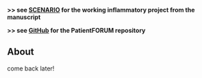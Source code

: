 **>> see [SCENARIO](SCENARIO.md) for the working inflammatory project from the manuscript**

**>> see [GitHub](https://github.com/sap218/patientFORUM) for the PatientFORUM repository**


## About
come back later!
